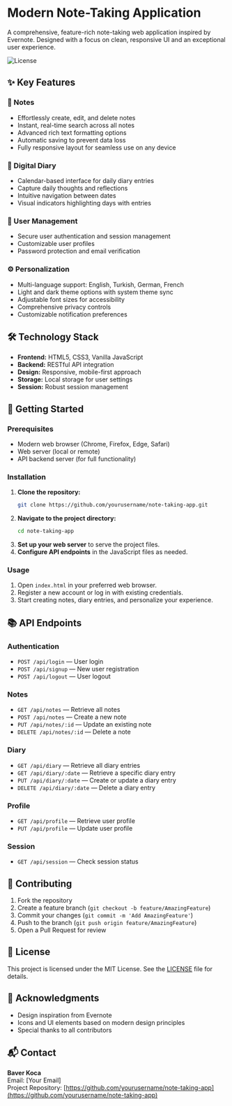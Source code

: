 # Modern Note-Taking Application

A comprehensive, feature-rich note-taking web application inspired by Evernote. Designed with a focus on clean, responsive UI and an exceptional user experience.

![License](https://img.shields.io/badge/license-MIT-blue.svg)

## ✨ Key Features

### 📝 Notes
- Effortlessly create, edit, and delete notes
- Instant, real-time search across all notes
- Advanced rich text formatting options
- Automatic saving to prevent data loss
- Fully responsive layout for seamless use on any device

### 📅 Digital Diary
- Calendar-based interface for daily diary entries
- Capture daily thoughts and reflections
- Intuitive navigation between dates
- Visual indicators highlighting days with entries

### 👤 User Management
- Secure user authentication and session management
- Customizable user profiles
- Password protection and email verification

### ⚙️ Personalization
- Multi-language support: English, Turkish, German, French
- Light and dark theme options with system theme sync
- Adjustable font sizes for accessibility
- Comprehensive privacy controls
- Customizable notification preferences

## 🛠️ Technology Stack

- **Frontend:** HTML5, CSS3, Vanilla JavaScript
- **Backend:** RESTful API integration
- **Design:** Responsive, mobile-first approach
- **Storage:** Local storage for user settings
- **Session:** Robust session management

## 🚀 Getting Started

### Prerequisites
- Modern web browser (Chrome, Firefox, Edge, Safari)
- Web server (local or remote)
- API backend server (for full functionality)

### Installation

1. **Clone the repository:**
   ```bash
   git clone https://github.com/yourusername/note-taking-app.git
   ```
2. **Navigate to the project directory:**
   ```bash
   cd note-taking-app
   ```
3. **Set up your web server** to serve the project files.
4. **Configure API endpoints** in the JavaScript files as needed.

### Usage

1. Open `index.html` in your preferred web browser.
2. Register a new account or log in with existing credentials.
3. Start creating notes, diary entries, and personalize your experience.

## 📚 API Endpoints

### Authentication
- `POST /api/login` — User login
- `POST /api/signup` — New user registration
- `POST /api/logout` — User logout

### Notes
- `GET /api/notes` — Retrieve all notes
- `POST /api/notes` — Create a new note
- `PUT /api/notes/:id` — Update an existing note
- `DELETE /api/notes/:id` — Delete a note

### Diary
- `GET /api/diary` — Retrieve all diary entries
- `GET /api/diary/:date` — Retrieve a specific diary entry
- `PUT /api/diary/:date` — Create or update a diary entry
- `DELETE /api/diary/:date` — Delete a diary entry

### Profile
- `GET /api/profile` — Retrieve user profile
- `PUT /api/profile` — Update user profile

### Session
- `GET /api/session` — Check session status

## 🤝 Contributing

1. Fork the repository
2. Create a feature branch (`git checkout -b feature/AmazingFeature`)
3. Commit your changes (`git commit -m 'Add AmazingFeature'`)
4. Push to the branch (`git push origin feature/AmazingFeature`)
5. Open a Pull Request for review

## 📄 License

This project is licensed under the MIT License. See the [LICENSE](LICENSE) file for details.

## 🙏 Acknowledgments

- Design inspiration from Evernote
- Icons and UI elements based on modern design principles
- Special thanks to all contributors

## 📬 Contact

**Baver Koca**  
Email: [Your Email]  
Project Repository: [https://github.com/yourusername/note-taking-app](https://github.com/yourusername/note-taking-app)